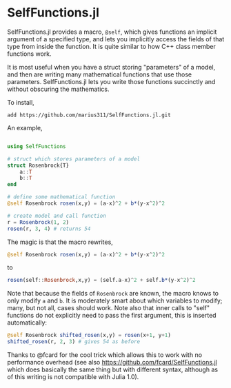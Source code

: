 # SelfFunctions.jl

SelfFunctions.jl provides a macro, `@self`, which gives functions an implicit argument of a specified type, and lets you implicitly access the fields of that type from inside the function. It is quite similar to how C++ class member functions work. 

It is most useful when you have a struct storing "parameters" of a model, and then are writing many mathematical functions that use those parameters. SelfFunctions.jl lets you write those functions succinctly and without obscuring the mathematics. 

To install, 

```
add https://github.com/marius311/SelfFunctions.jl.git
```

An example, 

```julia

using SelfFunctions

# struct which stores parameters of a model
struct Rosenbrock{T}
    a::T
    b::T
end

# define some mathematical function
@self Rosenbrock rosen(x,y) = (a-x)^2 + b*(y-x^2)^2

# create model and call function
r = Rosenbrock(1, 2)
rosen(r, 3, 4) # returns 54
```

The magic is that the macro rewrites,

```julia
@self Rosenbrock rosen(x,y) = (a-x)^2 + b*(y-x^2)^2
```
to 
```julia
rosen(self::Rosenbrock,x,y) = (self.a-x)^2 + self.b*(y-x^2)^2
```

Note that because the fields of `Rosenbrock` are known, the macro knows to only modify `a` and `b`. It is moderately smart about which variables to modify; many, but not all, cases should work. Note also that inner calls to "self" functions do not explicitly need to pass the first argument, this is inserted automatically:

```julia
@self Rosenbrock shifted_rosen(x,y) = rosen(x+1, y+1)
shifted_rosen(r, 2, 3) # gives 54 as before
```

Thanks to @fcard for the cool trick which allows this to work with no performance overhead (see also https://github.com/fcard/SelfFunctions.jl which does basically the same thing but with different syntax, although as of this writing is not compatible with Julia 1.0).
